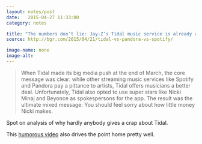 ```yaml
---
layout: notes/post
date:   2015-04-27 11:33:00
category: notes

title: "The numbers don’t lie: Jay-Z’s Tidal music service is already a spectacular flop"
source: http://bgr.com/2015/04/21/tidal-vs-pandora-vs-spotify/

image-name: none
image-alt:
---
```


> When Tidal made its big media push at the end of March, the core message was clear: while other streaming music services like Spotify and Pandora pay a pittance to artists, Tidal offers musicians a better deal. Unfortunately, Tidal also opted to use super stars like Nicki Minaj and Beyonce as spokespersons for the app. The result was the ultimate mixed message: You should feel sorry about how little money Nicki makes.

Spot on analysis of why hardly anybody gives a crap about Tidal.

This [humorous video](https://www.youtube.com/watch?v=kEsJqtiU-2A) also drives the point home pretty well.